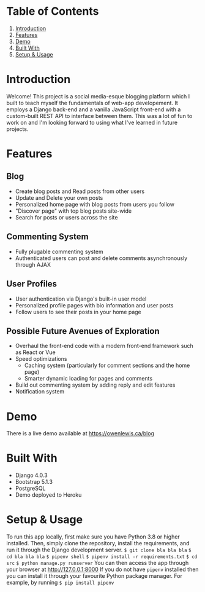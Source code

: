 # Table of Contents
1. [Introduction](#Introduction)
2. [Features](#Features)
3. [Demo](#Demo)
4. [Built With](#BuiltWith)
5. [Setup & Usage](#Setup&Usage)

# Introduction
Welcome! This project is a social media-esque blogging platform which I built to teach myself the fundamentals of web-app developement. It employs a Django back-end and a vanilla JavaScript front-end with a custom-built REST API to interface between them. This was a lot of fun to work on and I'm looking forward to using what I've learned in future projects.

# Features
## Blog
* Create blog posts and Read posts from other users
* Update and Delete your own posts
* Personalized home page with blog posts from users you follow
* "Discover page" with top blog posts site-wide
* Search for posts or users across the site

## Commenting System
* Fully plugable commenting system
* Authenticated users can post and delete comments asynchronously through AJAX 

## User Profiles
* User authentication via Django's built-in user model
* Personalized profile pages with bio information and user posts
* Follow users to see their posts in your home page

## Possible Future Avenues of Exploration
* Overhaul the front-end code with a modern front-end framework such as React or Vue
* Speed optimizations
    * Caching system (particularly for comment sections and the home page)
    * Smarter dynamic loading for pages and comments
* Build out commenting system by adding reply and edit features
* Notification system

# Demo
There is a live demo available at https://owenlewis.ca/blog

# Built With
* Django 4.0.3
* Bootstrap 5.1.3
* PostgreSQL
* Demo deployed to Heroku

# Setup & Usage
To run this app locally, first make sure you have Python 3.8 or higher installed. Then, simply clone the repository, install the requirements, and run it through the Django development server.
`$ git clone bla bla bla`
`$ cd bla bla bla`
`$ pipenv shell`
`$ pipenv install -r requirements.txt`
`$ cd src`
`$ python manage.py runserver`
You can then access the app through your browser at http://127.0.0.1:8000
If you do not have `pipenv` installed then you can install it through your favourite Python package manager. For example, by running 
`$ pip install pipenv`
